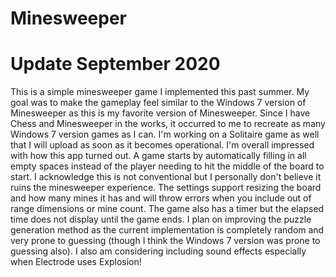 # Minesweeper

# Update September 2020
This is a simple minesweeper game I implemented this past summer.  My goal was to make the gameplay feel similar to the Windows 7 version of Minesweeper as this is my favorite version of Minesweeper.  Since I have Chess and Minesweeper in the works, it occurred to me to recreate as many Windows 7 version games as I can.  I'm working on a Solitaire game as well that I will upload as soon as it becomes operational.  I'm overall impressed with how this app turned out.  A game starts by automatically filling in all empty spaces instead of the player needing to hit the middle of the board to start.  I acknowledge this is not conventional but I personally don't believe it ruins the minesweeper experience.  The settings support resizing the board and how many mines it has and will throw errors when you include out of range dimensions or mine count.  The game also has a timer but the elapsed time does not display until the game ends.  I plan on improving the puzzle generation method as the current implementation is completely random and very prone to guessing (though I think the Windows 7 version was prone to guessing also).  I also am considering including sound effects especially when Electrode uses Explosion!
